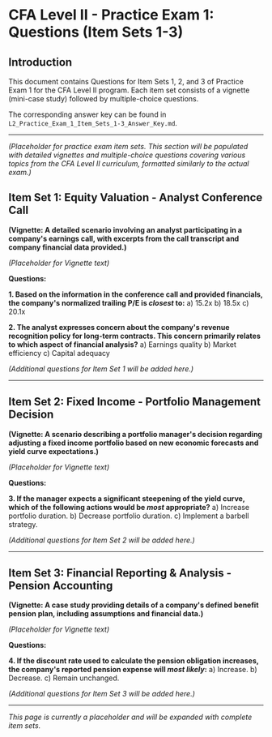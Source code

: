 # CFA Level II - Practice Exam 1: Questions (Item Sets 1-3)

## Introduction

This document contains Questions for Item Sets 1, 2, and 3 of Practice Exam 1 for the CFA Level II program. Each item set consists of a vignette (mini-case study) followed by multiple-choice questions.

The corresponding answer key can be found in `L2_Practice_Exam_1_Item_Sets_1-3_Answer_Key.md`.

---

*(Placeholder for practice exam item sets. This section will be populated with detailed vignettes and multiple-choice questions covering various topics from the CFA Level II curriculum, formatted similarly to the actual exam.)*

## Item Set 1: Equity Valuation - Analyst Conference Call

**(Vignette: A detailed scenario involving an analyst participating in a company's earnings call, with excerpts from the call transcript and company financial data provided.)**

*(Placeholder for Vignette text)*

**Questions:**

**1. Based on the information in the conference call and provided financials, the company's normalized trailing P/E is *closest* to:**
    a) 15.2x
    b) 18.5x
    c) 20.1x

**2. The analyst expresses concern about the company's revenue recognition policy for long-term contracts. This concern primarily relates to which aspect of financial analysis?**
    a) Earnings quality
    b) Market efficiency
    c) Capital adequacy

*(Additional questions for Item Set 1 will be added here.)*

---

## Item Set 2: Fixed Income - Portfolio Management Decision

**(Vignette: A scenario describing a portfolio manager's decision regarding adjusting a fixed income portfolio based on new economic forecasts and yield curve expectations.)**

*(Placeholder for Vignette text)*

**Questions:**

**3. If the manager expects a significant steepening of the yield curve, which of the following actions would be *most* appropriate?**
    a) Increase portfolio duration.
    b) Decrease portfolio duration.
    c) Implement a barbell strategy.

*(Additional questions for Item Set 2 will be added here.)*

---

## Item Set 3: Financial Reporting & Analysis - Pension Accounting

**(Vignette: A case study providing details of a company's defined benefit pension plan, including assumptions and financial data.)**

*(Placeholder for Vignette text)*

**Questions:**

**4. If the discount rate used to calculate the pension obligation increases, the company's reported pension expense will *most likely*:**
    a) Increase.
    b) Decrease.
    c) Remain unchanged.

*(Additional questions for Item Set 3 will be added here.)*

---

*This page is currently a placeholder and will be expanded with complete item sets.*
